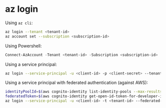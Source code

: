 # az login

Using `az cli`:

```bash
az login --tenant <tenant-id>
az account set --subscription <subscription-id>
```

Using Powershell:

```powershell
Connect-AzAccount -Tenant <tenant-id> -Subscription <subscription-id>
```

Using a service principal:

```bash
az login --service-principal -u <client-id> -p <client-secret> --tenant <tenant-id>
```

Using a service principal with federated authentication (against AWS):

```bash
identityPoolId=$(aws cognito-identity list-identity-pools --max-results 1 --query "IdentityPools[].IdentityPoolId" --output text)
federatedToken=$(aws cognito-identity get-open-id-token-for-developer-identity --token-duration 86400 --identity-pool-id $identityPoolId --logins federated-identities=<client-id> --query Token --output text)
az login --service-principal -u <client-id> -t <tenant-id> --federated-token $federatedToken
```

